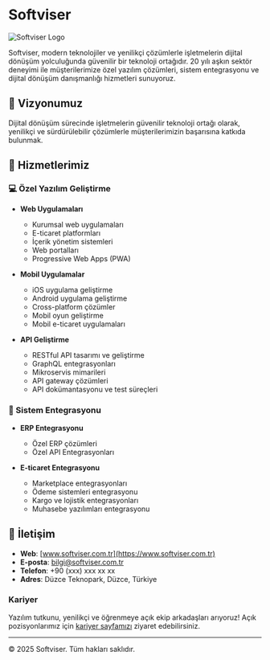 # Softviser

![Softviser Logo]([logo-url](https://softviser.com.tr/images/logo.png))

Softviser, modern teknolojiler ve yenilikçi çözümlerle işletmelerin dijital dönüşüm yolculuğunda güvenilir bir teknoloji ortağıdır. 20 yılı aşkın sektör deneyimi ile müşterilerimize özel yazılım çözümleri, sistem entegrasyonu ve dijital dönüşüm danışmanlığı hizmetleri sunuyoruz.

## 🎯 Vizyonumuz

Dijital dönüşüm sürecinde işletmelerin güvenilir teknoloji ortağı olarak, yenilikçi ve sürdürülebilir çözümlerle müşterilerimizin başarısına katkıda bulunmak.

## 🚀 Hizmetlerimiz

### 💻 Özel Yazılım Geliştirme
- **Web Uygulamaları**
  - Kurumsal web uygulamaları
  - E-ticaret platformları
  - İçerik yönetim sistemleri
  - Web portalları
  - Progressive Web Apps (PWA)

- **Mobil Uygulamalar**
  - iOS uygulama geliştirme
  - Android uygulama geliştirme
  - Cross-platform çözümler
  - Mobil oyun geliştirme
  - Mobil e-ticaret uygulamaları

- **API Geliştirme**
  - RESTful API tasarımı ve geliştirme
  - GraphQL entegrasyonları
  - Mikroservis mimarileri
  - API gateway çözümleri
  - API dokümantasyonu ve test süreçleri

### 🔄 Sistem Entegrasyonu
- **ERP Entegrasyonu**
  - Özel ERP çözümleri
  - Özel API Entegrasyonları

- **E-ticaret Entegrasyonu**
  - Marketplace entegrasyonları
  - Ödeme sistemleri entegrasyonu
  - Kargo ve lojistik entegrasyonları
  - Muhasebe yazılımları entegrasyonu

## 🤝 İletişim

- **Web**: [www.softviser.com.tr](https://www.softviser.com.tr)
- **E-posta**: bilgi@softviser.com.tr
- **Telefon**: +90 (xxx) xxx xx xx
- **Adres**: Düzce Teknopark, Düzce, Türkiye

### Kariyer
Yazılım tutkunu, yenilikçi ve öğrenmeye açık ekip arkadaşları arıyoruz! Açık pozisyonlarımız için [kariyer sayfamızı](https://softviser.com.tr/kariyer) ziyaret edebilirsiniz.

---
© 2025 Softviser. Tüm hakları saklıdır.
